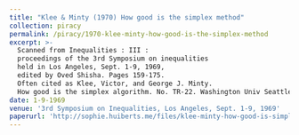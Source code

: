 ```yaml
---
title: "Klee & Minty (1970) How good is the simplex method"
collection: piracy
permalink: /piracy/1970-klee-minty-how-good-is-the-simplex-method
excerpt: >-
  Scanned from Inequalities : III :
  proceedings of the 3rd Symposium on inequalities
  held in Los Angeles, Sept. 1-9, 1969,
  edited by Oved Shisha. Pages 159-175.
  Often cited as Klee, Victor, and George J. Minty.
  How good is the simplex algorithm. No. TR-22. Washington Univ Seattle Dept. of Mathmatics.
date: 1-9-1969
venue: '3rd Symposium on Inequalities, Los Angeles, Sept. 1-9, 1969'
paperurl: 'http://sophie.huiberts.me/files/klee-minty-how-good-is-simplex-algorithm-1970.pdf'
---
```


